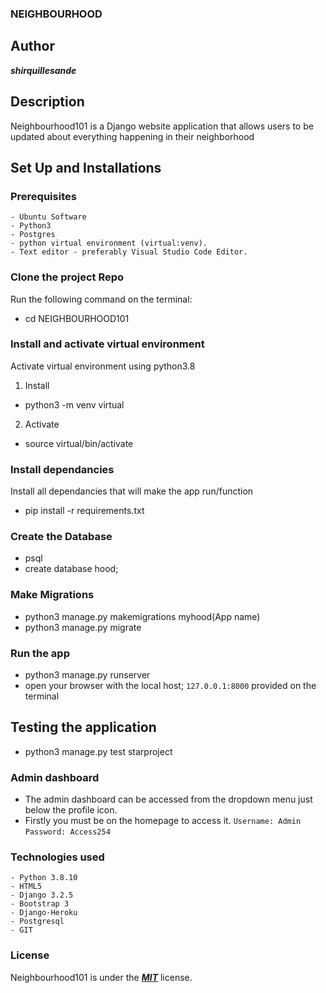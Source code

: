 ### NEIGHBOURHOOD

## Author
***shirquillesande***

## Description

Neighbourhood101 is a Django website application that allows users to be updated about everything happening in their neighborhood

## Set Up and Installations

### Prerequisites
    - Ubuntu Software
    - Python3
    - Postgres
    - python virtual environment (virtual:venv).
    - Text editor - preferably Visual Studio Code Editor.

### Clone the  project Repo
Run the following command on the terminal:
* cd NEIGHBOURHOOD101

###  Install and activate virtual environment
Activate virtual environment using python3.8 
1. Install
* python3 -m venv virtual
2. Activate
* source virtual/bin/activate

### Install dependancies
Install  all dependancies that will make the app run/function
* pip install -r requirements.txt

### Create the Database
* psql
* create database hood;

### Make Migrations
* python3 manage.py makemigrations myhood(App name)
* python3 manage.py migrate

### Run the app
* python3 manage.py runserver
* open your browser with the local host; `127.0.0.1:8000` provided on the terminal

## Testing the application
* python3 manage.py test starproject

### Admin dashboard
* The admin dashboard can be accessed from the dropdown menu just below the profile icon.
* Firstly you must be on the homepage to access it.
`Username: Admin`
`Password: Access254`


### Technologies used
    - Python 3.8.10
    - HTML5
    - Django 3.2.5
    - Bootstrap 3
    - Django-Heroku
    - Postgresql
    - GIT
            
   
### License

Neighbourhood101 is under the ***[MIT](LICENSE)*** license.
